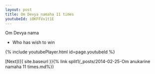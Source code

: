 ```yaml
---
layout: post
title: Om Devya namaha 11 times
youtubeId: iOKFFVx1t1E
---
```

 
 
Om Devya nama 
 
 -  Who has wish to win 
 
  
 
  
 
 
 
 
 
 


{% include youtubePlayer.html id=page.youtubeId %}
 
[Next]({{ site.baseurl }}{% link  split1/_posts/2014-02-25-Om anukarine namaha 11 times.md%})
 
